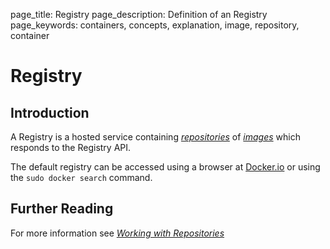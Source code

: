 page_title: Registry
page_description: Definition of an Registry
page_keywords: containers, concepts, explanation, image, repository, container

# Registry

## Introduction

A Registry is a hosted service containing
[*repositories*](/terms/repository/#repository-def) of
[*images*](/terms/image/#image-def) which responds to the Registry API.

The default registry can be accessed using a browser at
[Docker.io](http://index.docker.io) or using the
`sudo docker search` command.

## Further Reading

For more information see [*Working with
Repositories*](/userguide/dockerrepos/#working-with-the-repository)
